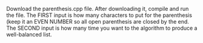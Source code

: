 Download the parenthesis.cpp file. 
After downloading it, compile and run the file.
The FIRST input is how many characters to put for the parenthesis (keep it an EVEN NUMBER so all open parenthesis are closed by the end. 
The SECOND input is how many time you want to the algorithm to produce a well-balanced list. 
